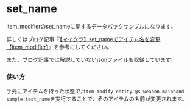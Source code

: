 # set_name
item_modifierのset_nameに関するデータパックサンプルになります。

詳しくはブログ記事『[【マイクラ】set_nameでアイテム名を変更【item_modifier】](https://natsumake.com/set_name/)』を参考にしてください。

また、ブログ記事では解説していないjsonファイルも収録しています。

<h3>使い方</h3>

手元にアイテムを持った状態で```/item modify entity @s weapon.mainhand sample:test_name```を実行することで、そのアイテムの名前が変更されます。
